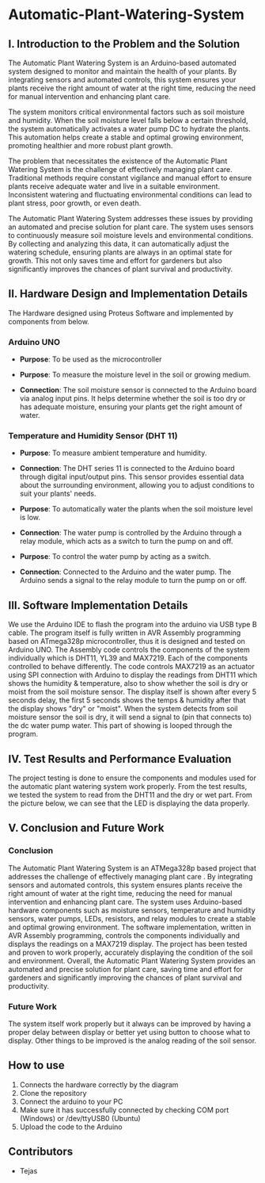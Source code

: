 # Automatic-Plant-Watering-System

## I. Introduction to the Problem and the Solution
The Automatic Plant Watering System is an Arduino-based automated system designed to monitor and maintain the health of your plants. By integrating sensors and automated controls, this system ensures your plants receive the right amount of water at the right time, reducing the need for manual intervention and enhancing plant care.

The system monitors critical environmental factors such as soil moisture and humidity. When the soil moisture level falls below a certain threshold, the system automatically activates a water pump DC to hydrate the plants. This automation helps create a stable and optimal growing environment, promoting healthier and more robust plant growth.

The problem that necessitates the existence of the Automatic Plant Watering System is the challenge of effectively managing plant care. Traditional methods require constant vigilance and manual effort to ensure plants receive adequate water and live in a suitable environment. Inconsistent watering and fluctuating environmental conditions can lead to plant stress, poor growth, or even death.

The Automatic Plant Watering System addresses these issues by providing an automated and precise solution for plant care. The system uses sensors to continuously measure soil moisture levels and environmental conditions. By collecting and analyzing this data, it can automatically adjust the watering schedule, ensuring plants are always in an optimal state for growth. This not only saves time and effort for gardeners but also significantly improves the chances of plant survival and productivity.

## II. Hardware Design and Implementation Details
The Hardware designed using Proteus Software and implemented by components from below.

### Arduino UNO

- **Purpose**: To be used as the microcontroller

- **Purpose**: To measure the moisture level in the soil or growing medium.
- **Connection**: The soil moisture sensor is connected to the Arduino board via analog input pins. It helps determine whether the soil is too dry or has adequate moisture, ensuring your plants get the right amount of water.

### Temperature and Humidity Sensor (DHT 11)

- **Purpose**: To measure ambient temperature and humidity.
- **Connection**: The DHT series 11 is connected to the Arduino board through digital input/output pins. This sensor provides essential data about the surrounding environment, allowing you to adjust conditions to suit your plants' needs.


- **Purpose**: To automatically water the plants when the soil moisture level is low.
- **Connection**: The water pump is controlled by the Arduino through a relay module, which acts as a switch to turn the pump on and off.


- **Purpose**: To control the water pump by acting as a switch.
- **Connection**: Connected to the Arduino and the water pump. The Arduino sends a signal to the relay module to turn the pump on or off.



## III. Software Implementation Details

We use the Arduino IDE to flash the program into the arduino via USB type B cable. The program itself is fully written in AVR Assembly programming based on ATmega328p microcontroller, thus it is designed and tested on Arduino UNO. The Assembly code controls the components of the system individually which is DHT11, YL39 and MAX7219. Each of the components controlled to behave differently. The code controls MAX7219 as an actuator using SPI connection with Arduino to display the readings from DHT11 which shows the humidity & temperature, also to show whether the soil is dry or moist from the soil moisture sensor. The display itself is shown after every 5 seconds delay, the first 5 seconds shows the temps & humidity after that the display shows "dry" or "moist". When the system detects from soil moisture sensor the soil is dry, it will send a signal to (pin that connects to) the dc water pump water. This part of showing is looped through the program.


## IV. Test Results and Performance Evaluation
The project testing is done to ensure the components and modules used for the automatic plant watering system work properly. From the test results, we tested the system to read from the DHT11 and the dry or wet part. From the picture below, we can see that the LED is displaying the data properly. 



## V. Conclusion and Future Work
### Conclusion
The Automatic Plant Watering System is an ATMega328p based project that addresses the challenge of effectively managing plant care . By integrating sensors and automated controls, this system ensures plants receive the right amount of water at the right time, reducing the need for manual intervention and enhancing plant care. The system uses Arduino-based hardware components such as moisture sensors, temperature and humidity sensors, water pumps, LEDs, resistors, and relay modules to create a stable and optimal growing environment. The software implementation, written in AVR Assembly programming, controls the components individually and displays the readings on a MAX7219 display. The project has been tested and proven to work properly, accurately displaying the condition of the soil and environment. Overall, the Automatic Plant Watering System provides an automated and precise solution for plant care, saving time and effort for gardeners and significantly improving the chances of plant survival and productivity.

### Future Work
The system itself work properly but it always can be improved by having a proper delay between display or better yet using button to choose what to display. Other things to be improved is the analog reading of the soil sensor.

## How to use
1. Connects the hardware correctly by the diagram
2. Clone the repository 
3. Connect the arduino to your PC
4. Make sure it has successfully connected by checking COM port (Windows) or /dev/ttyUSB0 (Ubuntu)
5. Upload the code to the Arduino

## Contributors
- Tejas
